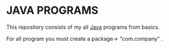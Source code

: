 # JAVA PROGRAMS
This repository consists of my all <a href="https://www.java.com/en/">Java</a> programs from basics.

For all program you must create a package-> "com.company" .
